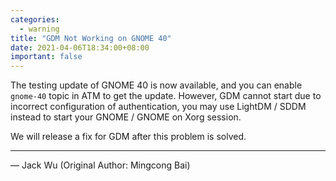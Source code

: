 ```yaml
---
categories:
  - warning
title: "GDM Not Working on GNOME 40"
date: 2021-04-06T18:34:00+08:00
important: false
---
```


The testing update of GNOME 40 is now available, and you can enable `gnome-40` topic in ATM to get the update.
However, GDM cannot start due to incorrect configuration of authentication, you may use LightDM / SDDM instead
to start your GNOME / GNOME on Xorg session.

We will release a fix for GDM after this problem is solved.

----

— Jack Wu (Original Author: Mingcong Bai)
